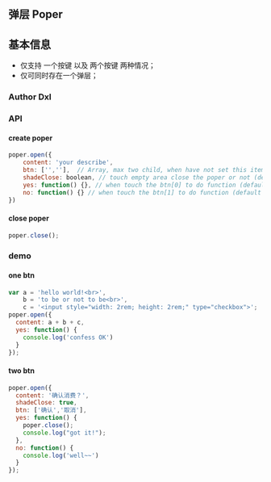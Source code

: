 弹层 Poper
----

## 基本信息

* 仅支持 一个按键 以及 两个按键 两种情况；
* 仅可同时存在一个弹层；

### Author Dxl

### API
#### create poper
```js
poper.open({
	content: 'your describe',
	btn: ['',''],  // Array, max two child, when have not set this item, it will be one btn 'OK'
	shadeClose: boolean, // touch empty area close the poper or not (default false)
	yes: function() {}, // when touch the btn[0] to do function (default not close the poper)
	no: function() {} // when touch the btn[1] to do function (default to close the poper)
})
```
#### close poper
```js
poper.close();
```

### demo
#### one btn
```js
var a = 'hello world!<br>',
    b = 'to be or not to be<br>',
    c = '<input style="width: 2rem; height: 2rem;" type="checkbox">';
poper.open({
  content: a + b + c,
  yes: function() {
    console.log('confess OK')
  }
});

```
#### two btn

```js
poper.open({
  content: '确认消费？',
  shadeClose: true,
  btn: ['确认','取消'],
  yes: function() {
    poper.close();
    console.log("got it!");
  },
  no: function() {
    console.log('well~~')
  }
});
```